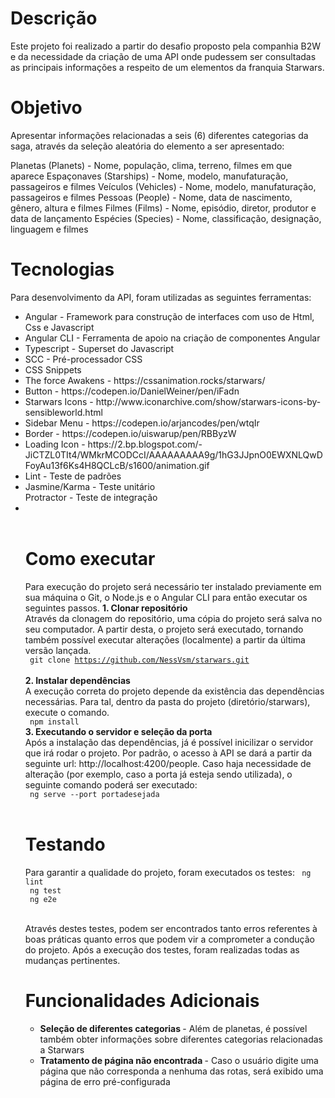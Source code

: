 # Descrição

Este projeto foi realizado a partir do desafio proposto pela companhia B2W e da necessidade da criação de uma API onde pudessem ser consultadas as principais informações a respeito de um elementos da franquia Starwars.

# Objetivo

Apresentar informações relacionadas a seis (6) diferentes categorias da saga, através da seleção aleatória do elemento a ser apresentado:

Planetas (Planets) - Nome, população, clima, terreno, filmes em que aparece
Espaçonaves (Starships) - Nome, modelo, manufaturação, passageiros e filmes
Veículos (Vehicles) - Nome, modelo, manufaturação, passageiros e filmes
Pessoas (People) - Nome, data de nascimento, gênero, altura e filmes
Filmes (Films) - Nome, episódio, diretor, produtor e data de lançamento
Espécies (Species) -  Nome, classificação, designação, linguagem e filmes

# Tecnologias

Para desenvolvimento da API, foram utilizadas as seguintes ferramentas:
<ul>
  <li>
    Angular - Framework para construção de interfaces com uso de Html, Css e Javascript </li>
   <li>
     Angular CLI - Ferramenta de apoio na criação de componentes Angular</li>
  <li>
    Typescript - Superset do Javascript </li>
  <li>
    SCC - Pré-processador CSS </li>
  <li>
    CSS Snippets </li>
   <li>
     The force Awakens - https://cssanimation.rocks/starwars/ </li>
  <li>
    Button - https://codepen.io/DanielWeiner/pen/iFadn </li>
  <li>
    Starwars Icons - http://www.iconarchive.com/show/starwars-icons-by-sensibleworld.html </li>
  <li>
    Sidebar Menu - https://codepen.io/arjancodes/pen/wtqIr </li>
  <li>
    Border - https://codepen.io/uiswarup/pen/RBByzW </li>
  <li>
    Loading Icon - https://2.bp.blogspot.com/-JiCTZL0TIt4/WMkrMCODCcI/AAAAAAAAA9g/1hG3JJpnO0EWXNLQwDFoyAu13f6Ks4H8QCLcB/s1600/animation.gif </li>
  <li>
    Lint - Teste de padrões<br >
  </li>
  <li>
    Jasmine/Karma - Teste unitário
  </li>
    Protractor - Teste de integração
  <li>
  </li><br />
  
  # Como executar
  
  Para execução do projeto será necessário ter instalado previamente em sua máquina o Git, o Node.js e o Angular CLI para então executar os seguintes passos.
   <b>1. Clonar repositório </b> <br />
Através da clonagem do repositório, uma cópia do projeto será salva no seu computador. A partir desta, o projeto será executado, tornando também possível executar alterações (localmente) a partir da última versão lançada.<br />
    <code>
    git clone https://github.com/NessVsm/starwars.git
    </code><br />
   <b>2. Instalar dependências </b> <br />
    A execução correta do projeto depende da existência das dependências necessárias. Para tal, dentro da pasta do projeto (diretório/starwars), execute o comando.<br />
    <code>
    npm install
    </code><br />
    <b>3. Executando o servidor e seleção da porta </b><br />
   Após a instalação das dependências, já é possível inicilizar o servidor que irá rodar o projeto. 
  Por padrão, o acesso à API se dará a partir da seguinte url: http://localhost:4200/people. Caso haja necessidade de alteração (por exemplo, caso a porta já esteja sendo utilizada), o seguinte comando poderá ser executado:<br />
    <code>
    ng serve --port portadesejada
    </code><br />

  # Testando
  
  Para garantir a qualidade do projeto, foram executados os testes:
  <code> ng lint </code><br />
  <code> ng test </code><br />
  <code> ng e2e </code><br />
  
  Através destes testes, podem ser encontrados tanto erros referentes à boas práticas quanto erros que podem vir a comprometer a condução do projeto. Após a execução dos testes, foram realizadas todas as mudanças pertinentes.
  
  # Funcionalidades Adicionais
  
  <ul>
  <li><b> Seleção de diferentes categorias </b> - Além de planetas, é possível também obter informações sobre diferentes categorias relacionadas a Starwars<br />
  </li>
  <li><b> Tratamento de página não encontrada </b> - Caso o usuário digite uma página que não corresponda a nenhuma das rotas, será exibido uma página de erro pré-configurada<br />
  </li>
  </ul>
  







